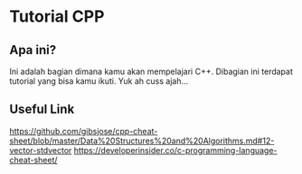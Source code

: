 # Tutorial CPP
## Apa ini?
Ini adalah bagian dimana kamu akan mempelajari C++. Dibagian ini terdapat tutorial yang bisa kamu ikuti.
Yuk ah cuss ajah...

## Useful Link
https://github.com/gibsjose/cpp-cheat-sheet/blob/master/Data%20Structures%20and%20Algorithms.md#12-vector-stdvector
https://developerinsider.co/c-programming-language-cheat-sheet/
